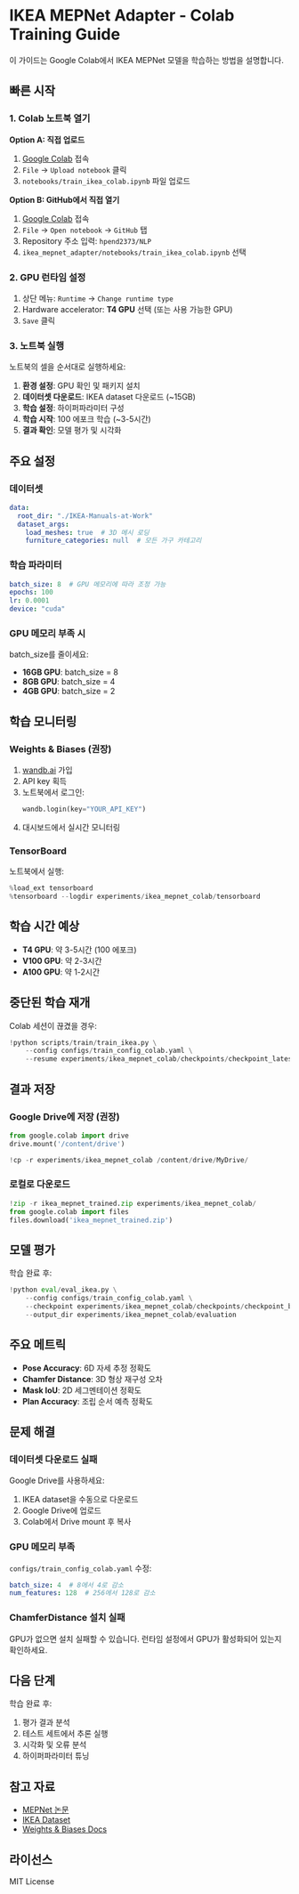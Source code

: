 # IKEA MEPNet Adapter - Colab Training Guide

이 가이드는 Google Colab에서 IKEA MEPNet 모델을 학습하는 방법을 설명합니다.

## 빠른 시작

### 1. Colab 노트북 열기

**Option A: 직접 업로드**
1. [Google Colab](https://colab.research.google.com/) 접속
2. `File` → `Upload notebook` 클릭
3. `notebooks/train_ikea_colab.ipynb` 파일 업로드

**Option B: GitHub에서 직접 열기**
1. [Google Colab](https://colab.research.google.com/) 접속
2. `File` → `Open notebook` → `GitHub` 탭
3. Repository 주소 입력: `hpend2373/NLP`
4. `ikea_mepnet_adapter/notebooks/train_ikea_colab.ipynb` 선택

### 2. GPU 런타임 설정

1. 상단 메뉴: `Runtime` → `Change runtime type`
2. Hardware accelerator: **T4 GPU** 선택 (또는 사용 가능한 GPU)
3. `Save` 클릭

### 3. 노트북 실행

노트북의 셀을 순서대로 실행하세요:

1. **환경 설정**: GPU 확인 및 패키지 설치
2. **데이터셋 다운로드**: IKEA dataset 다운로드 (~15GB)
3. **학습 설정**: 하이퍼파라미터 구성
4. **학습 시작**: 100 에포크 학습 (~3-5시간)
5. **결과 확인**: 모델 평가 및 시각화

## 주요 설정

### 데이터셋

```yaml
data:
  root_dir: "./IKEA-Manuals-at-Work"
  dataset_args:
    load_meshes: true  # 3D 메시 로딩
    furniture_categories: null  # 모든 가구 카테고리
```

### 학습 파라미터

```yaml
batch_size: 8  # GPU 메모리에 따라 조정 가능
epochs: 100
lr: 0.0001
device: "cuda"
```

### GPU 메모리 부족 시

batch_size를 줄이세요:
- **16GB GPU**: batch_size = 8
- **8GB GPU**: batch_size = 4
- **4GB GPU**: batch_size = 2

## 학습 모니터링

### Weights & Biases (권장)

1. [wandb.ai](https://wandb.ai) 가입
2. API key 획득
3. 노트북에서 로그인:
   ```python
   wandb.login(key="YOUR_API_KEY")
   ```
4. 대시보드에서 실시간 모니터링

### TensorBoard

노트북에서 실행:
```python
%load_ext tensorboard
%tensorboard --logdir experiments/ikea_mepnet_colab/tensorboard
```

## 학습 시간 예상

- **T4 GPU**: 약 3-5시간 (100 에포크)
- **V100 GPU**: 약 2-3시간
- **A100 GPU**: 약 1-2시간

## 중단된 학습 재개

Colab 세션이 끊겼을 경우:

```python
!python scripts/train/train_ikea.py \
    --config configs/train_config_colab.yaml \
    --resume experiments/ikea_mepnet_colab/checkpoints/checkpoint_latest.pth
```

## 결과 저장

### Google Drive에 저장 (권장)

```python
from google.colab import drive
drive.mount('/content/drive')

!cp -r experiments/ikea_mepnet_colab /content/drive/MyDrive/
```

### 로컬로 다운로드

```python
!zip -r ikea_mepnet_trained.zip experiments/ikea_mepnet_colab/
from google.colab import files
files.download('ikea_mepnet_trained.zip')
```

## 모델 평가

학습 완료 후:

```python
!python eval/eval_ikea.py \
    --config configs/train_config_colab.yaml \
    --checkpoint experiments/ikea_mepnet_colab/checkpoints/checkpoint_best.pth \
    --output_dir experiments/ikea_mepnet_colab/evaluation
```

## 주요 메트릭

- **Pose Accuracy**: 6D 자세 추정 정확도
- **Chamfer Distance**: 3D 형상 재구성 오차
- **Mask IoU**: 2D 세그멘테이션 정확도
- **Plan Accuracy**: 조립 순서 예측 정확도

## 문제 해결

### 데이터셋 다운로드 실패

Google Drive를 사용하세요:
1. IKEA dataset을 수동으로 다운로드
2. Google Drive에 업로드
3. Colab에서 Drive mount 후 복사

### GPU 메모리 부족

`configs/train_config_colab.yaml` 수정:
```yaml
batch_size: 4  # 8에서 4로 감소
num_features: 128  # 256에서 128로 감소
```

### ChamferDistance 설치 실패

GPU가 없으면 설치 실패할 수 있습니다. 런타임 설정에서 GPU가 활성화되어 있는지 확인하세요.

## 다음 단계

학습 완료 후:
1. 평가 결과 분석
2. 테스트 세트에서 추론 실행
3. 시각화 및 오류 분석
4. 하이퍼파라미터 튜닝

## 참고 자료

- [MEPNet 논문](https://arxiv.org/abs/2210.05481)
- [IKEA Dataset](https://ikeamanuals.github.io/)
- [Weights & Biases Docs](https://docs.wandb.ai/)

## 라이선스

MIT License
